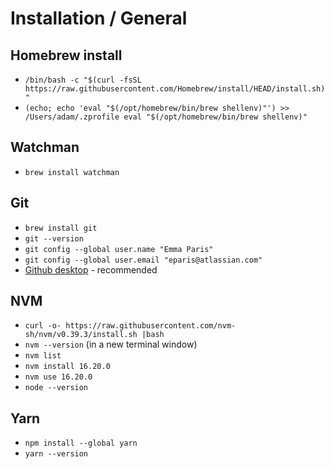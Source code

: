 # Installation / General

## Homebrew install

* `/bin/bash -c "$(curl -fsSL https://raw.githubusercontent.com/Homebrew/install/HEAD/install.sh)"`
* `(echo; echo 'eval "$(/opt/homebrew/bin/brew shellenv)"') >> /Users/adam/.zprofile eval "$(/opt/homebrew/bin/brew shellenv)"`

## Watchman

* `brew install watchman`

## Git

* `brew install git`
* `git --version`
* `git config --global user.name "Emma Paris"`
* `git config --global user.email "eparis@atlassian.com"`
* [Github desktop](https://desktop.github.com) - recommended

## NVM

* `curl -o- https://raw.githubusercontent.com/nvm-sh/nvm/v0.39.3/install.sh |bash`
* `nvm --version` (in a new terminal window)
* `nvm list`
* `nvm install 16.20.0`
* `nvm use 16.20.0`
* `node --version`

## Yarn

* `npm install --global yarn`
* `yarn --version`

